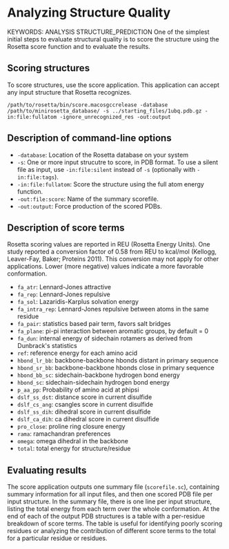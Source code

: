Analyzing Structure Quality
===========================
KEYWORDS: ANALYSIS STRUCTURE_PREDICTION
One of the simplest initial steps to evaluate structural quality is to score the structure using the Rosetta score function and to evaluate the results.

Scoring structures
------------------
To score structures, use the score application. This application can accept any input structure that Rosetta recognizes.

    /path/to/rosetta/bin/score.macosgccrelease -database /path/to/minirosetta_database/ -s ../starting_files/1ubq.pdb.gz -in:file:fullatom -ignore_unrecognized_res -out:output

Description of command-line options
-----------------------------------
* `-database`: Location of the Rosetta database on your system
* `-s`: One or more input strucutre to score, in PDB format.  To use a silent file as input, use `-in:file:silent` instead of `-s` (optionally with `-in:file:tags`).
* `-in:file:fullatom`: Score the structure using the full atom energy function.
* `-out:file:score`: Name of the summary scorefile.
* `-out:output`: Force production of the scored PDBs.

Description of score terms
--------------------------
Rosetta scoring values are reported in REU (Rosetta Energy Units). One study reported a conversion factor of 0.58 from REU to kcal/mol (Kellogg, Leaver-Fay, Baker; Proteins 2011). This conversion may not apply for other applications. Lower (more negative) values indicate a more favorable conformation.

* `fa_atr`:         Lennard-Jones attractive
* `fa_rep`:         Lennard-Jones repulsive
* `fa_sol`:         Lazaridis-Karplus solvation energy
* `fa_intra_rep`:   Lennard-Jones repulsive between atoms in the same residue
* `fa_pair`:        statistics based pair term, favors salt bridges
* `fa_plane`:       pi-pi interaction between aromatic groups, by default = 0
* `fa_dun`:         internal energy of sidechain rotamers as derived from Dunbrack's statistics
* `ref`:            reference energy for each amino acid
* `hbond_lr_bb`:    backbone-backbone hbonds distant in primary sequence
* `hbond_sr_bb`:    backbone-backbone hbonds close in primary sequence
* `hbond_bb_sc`:    sidechain-backbone hydrogen bond energy
* `hbond_sc`:       sidechain-sidechain hydrogen bond energy
* `p_aa_pp`:        Probability of amino acid at phipsi
* `dslf_ss_dst`:    distance score in current disulfide
* `dslf_cs_ang`:    csangles score in current disulfide
* `dslf_ss_dih`:    dihedral score in current disulfide
* `dslf_ca_dih`:    ca dihedral score in current disulfide
* `pro_close`:      proline ring closure energy
* `rama`:           ramachandran preferences
* `omega`:          omega dihedral in the backbone
* `total`:          total energy for structure/residue

Evaluating results
------------------
The score application outputs one summary file (`scorefile.sc`), containing summary information for all input files, and then one scored PDB file per input structure.
In the summary file, there is one line per input structure, listing the total energy from each term over the whole conformation.
At the end of each of the output PDB structures is a table with a per-residue breakdown of score terms.
The table is useful for identifying poorly scoring residues or analyzing the contribution of different score terms to the total for a particular residue or residues.
